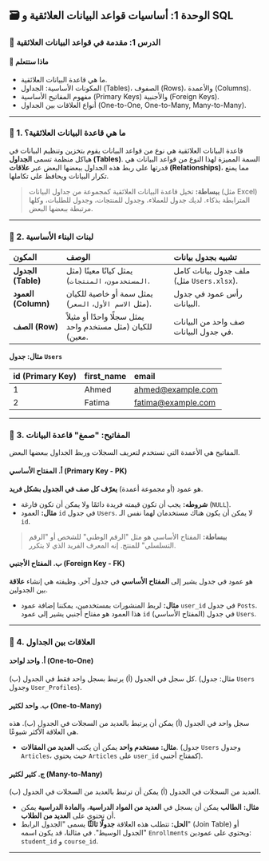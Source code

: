 ## 🗃️ الوحدة 1: أساسيات قواعد البيانات العلائقية و SQL

### 📘 الدرس 1: مقدمة في قواعد البيانات العلائقية

#### 🧠 **ماذا ستتعلم**
* ما هي قاعدة البيانات العلائقية.
* المكونات الأساسية: الجداول (Tables)، الصفوف (Rows)، والأعمدة (Columns).
* مفهوم المفاتيح الأساسية (Primary Keys) والأجنبية (Foreign Keys).
* أنواع العلاقات بين الجداول (One-to-One, One-to-Many, Many-to-Many).

---
### 🤔 1. ما هي قاعدة البيانات العلائقية؟
قاعدة البيانات العلائقية هي نوع من قواعد البيانات يقوم بتخزين وتنظيم البيانات في هياكل منظمة تسمى **الجداول (Tables)**. السمة المميزة لهذا النوع من قواعد البيانات هي قدرتها على ربط هذه الجداول ببعضها البعض عبر **علاقات (Relationships)**، مما يمنع تكرار البيانات ويحافظ على تكاملها.

> **ببساطة:** تخيل قاعدة البيانات العلائقية كمجموعة من جداول البيانات (مثل Excel) المترابطة بذكاء. لديك جدول للعملاء، وجدول للمنتجات، وجدول للطلبات، وكلها مرتبطة ببعضها البعض.

---
### 🧱 2. لبنات البناء الأساسية

| المكون | الوصف | تشبيه بجدول بيانات |
| :--- | :--- | :--- |
| **الجدول (Table)** | يمثل كيانًا معينًا (مثل `المستخدمون`، `المنتجات`). | ملف جدول بيانات كامل (مثل `Users.xlsx`). |
| **العمود (Column)** | يمثل سمة أو خاصية للكيان (مثل `الاسم الأول`، `السعر`). | رأس عمود في جدول البيانات. |
| **الصف (Row)** | يمثل سجلًا واحدًا أو مثيلاً للكيان (مثل مستخدم واحد معين). | صف واحد من البيانات في جدول البيانات. |

**مثال: جدول `Users`**

| id (Primary Key) | first_name | email |
| :--- | :--- | :--- |
| 1 | Ahmed | ahmed@example.com |
| 2 | Fatima | fatima@example.com|

---
### 🔑 3. المفاتيح: "صمغ" قاعدة البيانات
المفاتيح هي الأعمدة التي تستخدم لتعريف السجلات وربط الجداول ببعضها البعض.

#### **أ. المفتاح الأساسي (Primary Key - PK)**
هو عمود (أو مجموعة أعمدة) **يعرّف كل صف في الجدول بشكل فريد**.
* **شروطه:** يجب أن تكون قيمته فريدة دائمًا ولا يمكن أن تكون فارغة (`NULL`).
* **مثال:** العمود `id` في جدول `Users`. لا يمكن أن يكون هناك مستخدمان لهما نفس الـ `id`.

> **ببساطة:** المفتاح الأساسي هو مثل "الرقم الوطني" للشخص أو "الرقم التسلسلي" للمنتج. إنه المعرف الفريد الذي لا يتكرر.

#### **ب. المفتاح الأجنبي (Foreign Key - FK)**
هو عمود في جدول يشير إلى **المفتاح الأساسي** في جدول آخر. وظيفته هي إنشاء **علاقة** بين الجدولين.

* **مثال:** لربط المنشورات بمستخدمين، يمكننا إضافة عمود `user_id` في جدول `Posts`. هذا العمود هو مفتاح أجنبي يشير إلى عمود `id` (المفتاح الأساسي) في جدول `Users`.

---
### 🔗 4. العلاقات بين الجداول

#### **أ. واحد لواحد (One-to-One)**
كل سجل في الجدول (أ) يرتبط بسجل واحد فقط في الجدول (ب). (مثال: جدول `Users` وجدول `User_Profiles`).

#### **ب. واحد لكثير (One-to-Many)**
سجل واحد في الجدول (أ) يمكن أن يرتبط بالعديد من السجلات في الجدول (ب). هذه هي العلاقة الأكثر شيوعًا.
* **مثال:** **مستخدم واحد** يمكن أن يكتب **العديد من المقالات**. (جدول `Users` وجدول `Articles`، حيث يحتوي `Articles` على `user_id` كمفتاح أجنبي).

#### **ج. كثير لكثير (Many-to-Many)**
العديد من السجلات في الجدول (أ) يمكن أن ترتبط بالعديد من السجلات في الجدول (ب).
* **مثال:** **الطالب** يمكن أن يسجل في **العديد من المواد الدراسية**، و**المادة الدراسية** يمكن أن تحتوي على **العديد من الطلاب**.
* **الحل:** تتطلب هذه العلاقة **جدولًا ثالثًا** يسمى "الجدول الرابط" (Join Table) أو "الجدول الوسيط". في مثالنا، قد يكون اسمه `Enrollments` ويحتوي على عمودين: `student_id` و `course_id`.

---